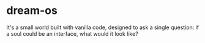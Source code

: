 # dream-os
It's a small world built with vanilla code, designed to ask a single question: if a soul could be an interface, what would it look like?
